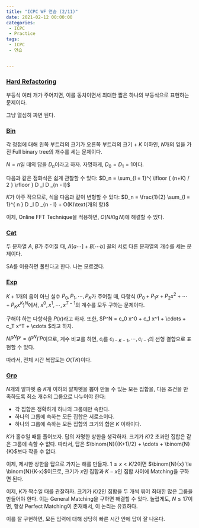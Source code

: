 ```yaml
---
title: "ICPC WF 연습 (2/11)"
date: 2021-02-12 00:00:00
categories:
 - ICPC
 - Practice
tags:
 - ICPC
 - 연습


---
```


### [Hard Refactoring](https://www.acmicpc.net/problem/13996)

부등식 여러 개가 주어지면, 이를 동치이면서 최대한 짧은 하나의 부등식으로 표현하는 문제이다.

그냥 열심히 짜면 된다.



### [Bin](https://www.acmicpc.net/problem/18743)

각 정점에 대해 왼쪽 부트리의 크기가 오른쪽 부트리의 크기 + $K$ 이하인, $N$개의 잎을 가진 Full binary tree의 개수를 세는 문제이다.

$N = n$일 때의 답을 $D_n$이라고 하자. 자명하게, $D_0 = D_1 = 1$이다.

다음과 같은 점화식은 쉽게 관찰할 수 있다: $D_n = \sum_{l = 1}^{ \lfloor { (n+K) / 2 } \rfloor } D _l D _{n - l}$

$K$가 아주 작으므로, 식을 다음과 같이 변형할 수 있다: $D_n = \frac{1}{2} \sum_{l = 1}^{ n } D _l D _{n - l} + O(K)\text{개의 항}$

이제, Online FFT Technique을 적용하면, $O\left( NK \lg N \right)$에 해결할 수 있다.



### [Cat](https://www.acmicpc.net/problem/18744)

두 문자열 $A$, $B$가 주어질 때, $A[a \cdots ] + B[ \cdots b]$ 꼴의 서로 다른 문자열의 개수를 세는 문제이다.

SA를 이용하면 풀린다고 한다. 나는 모르겠다.



### [Exp](https://www.acmicpc.net/problem/18746)

$K+1$개의 음이 아닌 실수 $P_0, P_1, \cdots, P_K$가 주어질 때, 다항식 $\left( P_0 + P_1 x + P_2 x^2 + \cdots + P_K x^K \right)^N$에서, $x^0, x^1, \cdots, x^{T-1}$의 계수를 모두 구하는 문제이다.

구해야 하는 다항식을 $P(x)$라고 하자. 또한, $P^N = c_0 x^0 + c_1 x^1 + \cdots + c_T x^T + \cdots $라고 하자.

$N P^N P' = \left( P^N \right)' P$이므로, 계수 비교를 하면, $c_i$를 $c _{i-K-1}, \cdots, c _{i-1}$의 선형 결합으로 표현할 수 있다.

따라서, 전체 시간 복잡도는 $O\left( TK \right)$이다.



### [Grp](https://www.acmicpc.net/problem/18748)

$N$개의 알파벳 중 $K$개 이하의 알파벳을 뽑아 만들 수 있는 모든 집합을, 다음 조건을 만족하도록 최소 개수의 그룹으로 나누어야 한다:

* 각 집합은 정확하게 하나의 그룹에만 속한다.
* 하나의 그룹에 속하는 모든 집합은 서로소이다.
* 하나의 그룹에 속하는 모든 집합의 크기의 합은 $K$ 이하이다.

$K$가 홀수일 때를 풀어보자. 답의 자명한 상한을 생각하자. 크기가 $K/2$ 초과인 집합은 같은 그룹에 속할 수 없다. 따라서, 답은 $\binom{N}{(K+1)/2} + \cdots + \binom{N}{K}$보다 작을 수 없다.

이제, 제시한 상한을 답으로 가지는 해를 만들자. $1 \le x < K/2$이면 $\binom{N}{x} \le \binom{N}{K-x}$이므로, 크기가 $x$인 집합과 $K-x$인 집합 사이에 Matching을 구하면 된다.

이제, $K$가 짝수일 때를 관찰하자. 크기가 $K/2$인 집합을 두 개씩 묶어 최대한 많은 그룹을 만들어야 한다. 이는 General Matching을 구하면 해결할 수 있다. 놀랍게도, $N \le 17$이면, 항상 Perfect Matching이 존재해서, 이 논리는 유효하다.

이를 잘 구현하면, 모든 입력에 대해 상당히 빠른 시간 안에 답이 잘 나온다.